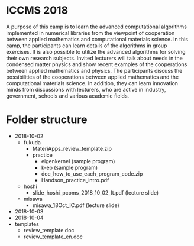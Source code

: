 # ICCMS 2018

A purpose of this camp is to learn  the advanced computational algorithms implemented in numerical libraries from the viewpoint of cooperation between applied mathematics and computational materials science.
In this camp, the participants can learn details of the algorithms in group exercises. It is also possible to utilize the advanced algorithms for solving their own research subjects. Invited lecturers will talk about needs in the condensed matter physics and show recent examples of the cooperations between applied mathematics and physics.
The participants discuss the possibilities of the cooperations between applied mathematics and the computational materials science. In addition, they can learn innovation minds from discussions with lecturers, who are active in industry, government, schools and various academic fields.

# Folder structure
- 2018-10-02 
	-  fukuda
		- MateriApps\_review\_template.zip
		- practice
			- eigenkernel (sample program)
			- k-ep (sample program)
			- doc\_how\_to\_use\_each\_program_code.zip
			- Handson\_practice\_intro.pdf
	-  hoshi
		- slide\_hoshi\_pcoms\_2018\_10\_02\_lt.pdf (lecture slide)
	- misawa
		- misawa\_18Oct\_IC.pdf (lecture slide)
- 2018-10-03
- 2018-10-04   
- templates
	- review\_template.doc 
	- review\_template\_en.doc 


